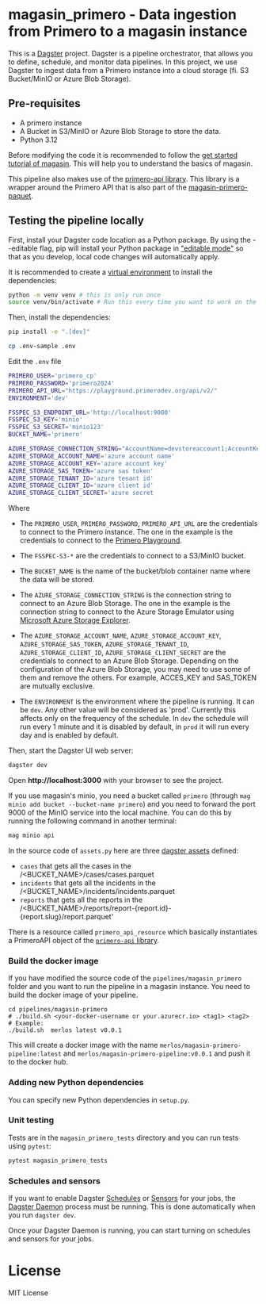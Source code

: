 # magasin_primero - Data ingestion from Primero to a magasin instance

This is a [Dagster](https://dagster.io/) project. Dagster is a pipeline orchestrator, that allows you to define, schedule, and monitor data pipelines. In this project, we use Dagster to ingest data from a Primero instance into a cloud storage (fi. S3 Bucket/MinIO or Azure Blob Storage).

## Pre-requisites

* A primero instance
* A Bucket in S3/MinIO or Azure Blob Storage to store the data.
* Python 3.12

Before modifying the code it is recommended to follow the [get started tutorial of magasin](https://magasin.unicef.io/get-started/). This will help you to understand the basics of magasin.

This pipeline also makes use of the [primero-api library](https://pypi.org/project/primero-api/). This library is a wrapper around the Primero API that is also part of the [magasin-primero-paquet](../README.md).


## Testing the pipeline locally

First, install your Dagster code location as a Python package. By using the --editable flag, pip will install your Python package in ["editable mode"](https://pip.pypa.io/en/latest/topics/local-project-installs/#editable-installs) so that as you develop, local code changes will automatically apply.

It is recommended to create a [virtual environment](https://docs.python.org/3/library/venv.html) to install the dependencies:

```bash
python -m venv venv # this is only run once
source venv/bin/activate # Run this every time you want to work on the project
```

Then, install the dependencies:

```bash
pip install -e ".[dev]"
```
```bash
cp .env-sample .env
```

Edit the `.env` file

```sh
PRIMERO_USER='primero_cp'
PRIMERO_PASSWORD='primero2024'
PRIMERO_API_URL="https://playground.primerodev.org/api/v2/"
ENVIRONMENT='dev'

FSSPEC_S3_ENDPOINT_URL='http://localhost:9000'
FSSPEC_S3_KEY='minio'
FSSPEC_S3_SECRET='minio123'
BUCKET_NAME='primero'

AZURE_STORAGE_CONNECTION_STRING="AccountName=devstoreaccount1;AccountKey=Eby8vdM02xNOcqFlqUwJPLlmEtlCDXJ1OUzFT50uSRZ6IFsuFq2UVErCz4I6tq/K1SZFPTOtr/KBHBeksoGMGw==;DefaultEndpointsProtocol=http;BlobEndpoint=http://127.0.0.1:10000/devstoreaccount1;QueueEndpoint=http://127.0.0.1:10001/devstoreaccount1;TableEndpoint=http://127.0.0.1:10002/devstoreaccount1;"
AZURE_STORAGE_ACCOUNT_NAME='azure account name'
AZURE_STORAGE_ACCOUNT_KEY='azure account key'
AZURE_STORAGE_SAS_TOKEN='azure sas token'
AZURE_STORAGE_TENANT_ID='azure tenant id'
AZURE_STORAGE_CLIENT_ID='azure client id'
AZURE_STORAGE_CLIENT_SECRET='azure secret
```

Where 

* The `PRIMERO_USER`, `PRIMERO_PASSWORD`, `PRIMERO_API_URL` are the credentials to connect to the Primero instance. The one in the example is the credentials to connect to the [Primero Playground](https://playground.primerodev.org/).

* The `FSSPEC-S3-*` are the credentials to connect to a S3/MinIO bucket.
* The `BUCKET_NAME` is the name of the bucket/blob container name where the data will be stored.

* The `AZURE_STORAGE_CONNECTION_STRING` is the connection string to connect to an Azure Blob Storage. The one in the example is the connection string to connect to the Azure Storage Emulator using [Microsoft Azure Storage Explorer](https://github.com/microsoft/AzureStorageExplorer).

* The `AZURE_STORAGE_ACCOUNT_NAME`, `AZURE_STORAGE_ACCOUNT_KEY`, `AZURE_STORAGE_SAS_TOKEN`, `AZURE_STORAGE_TENANT_ID`, `AZURE_STORAGE_CLIENT_ID`, `AZURE_STORAGE_CLIENT_SECRET` are the credentials to connect to an Azure Blob Storage. Depending on the configuration of the Azure Blob Storage, you may need to use some of them and remove the others. For example, ACCES_KEY and SAS_TOKEN are mutually exclusive.

* The `ENVIRONMENT` is the environment where the pipeline is running. It can be `dev`. Any other value will be considered as 'prod'. Currently this affects only on the frequency of the schedule. In `dev` the schedule will run every 1 minute and it is disabled by default, in `prod` it will run every day and is enabled by default.

Then, start the Dagster UI web server:

```bash
dagster dev
```
Open **http://localhost:3000** with your browser to see the project.

If you use magasin's minio, you need a bucket called `primero` (through `mag minio add bucket --bucket-name primero`) and you need to forward the port 9000 of the MinIO service into the local machine. You can do this by running the following command in another terminal:

```sh
mag minio api
```

In the source code of `assets.py` here are three [dagster assets](https://docs.dagster.io/concepts/assets/software-defined-assets) defined:

* `cases` that gets all the cases in the /<BUCKET_NAME>/cases/cases.parquet
* `incidents` that gets all the incidents in the /<BUCKET_NAME>/incidents/incidents.parquet
* `reports` that gets all the reports in the /<BUCKET_NAME>/reports/report-{report.id}-{report.slug}/report.parquet'

There is a resource called `primero_api_resource` which basically instantiates a PrimeroAPI object of the [`primero-api` library](../../primero-api/).

### Build the docker image

If you have modified the source code of the `pipelines/magasin_primero` folder and you want to run the pipeline in a magasin instance. You need to build the docker image of your pipeline. 



```shell
cd pipelines/magasin-primero
# ./build.sh <your-docker-username or your.azurecr.io> <tag1> <tag2> 
# Example: 
./build.sh  merlos latest v0.0.1
```
This will create a docker image with the name `merlos/magasin-primero-pipeline:latest` and `merlos/magasin-primero-pipeline:v0.0.1` and push it to the docker hub.



### Adding new Python dependencies

You can specify new Python dependencies in `setup.py`.

### Unit testing

Tests are in the `magasin_primero_tests` directory and you can run tests using `pytest`:

```bash
pytest magasin_primero_tests
```

### Schedules and sensors

If you want to enable Dagster [Schedules](https://docs.dagster.io/concepts/partitions-schedules-sensors/schedules) or [Sensors](https://docs.dagster.io/concepts/partitions-schedules-sensors/sensors) for your jobs, the [Dagster Daemon](https://docs.dagster.io/deployment/dagster-daemon) process must be running. This is done automatically when you run `dagster dev`.

Once your Dagster Daemon is running, you can start turning on schedules and sensors for your jobs.


# License

MIT License
